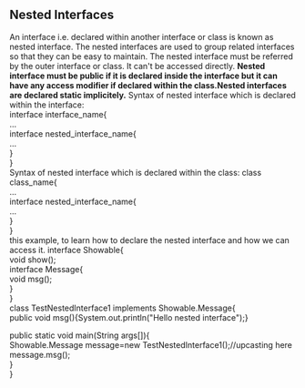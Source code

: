 
## Nested Interfaces
An interface i.e. declared within another interface or class is known as nested interface.
The nested interfaces are used to group related interfaces so that they can be easy to maintain. 
The nested interface must be referred by the outer interface or class. It can't be accessed directly.
**Nested interface must be public if it is declared inside the interface but it can have any access modifier if declared within the 
class.Nested interfaces are declared static implicitely.**
Syntax of nested interface which is declared within the interface:</br>
interface interface_name{ </br> 
 ...  
 interface nested_interface_name{  </br>
  ...  
 }  
}   
Syntax of nested interface which is declared within the class:
class class_name{ </br> 
 ...  
 interface nested_interface_name{ </br> 
  ...  
 }  
}   </br>
 this example, to learn how to declare the nested interface and how we can access it.
interface Showable{  
  void show();  
  interface Message{  
   void msg();  
  }  
}  
class TestNestedInterface1 implements Showable.Message{  
 public void msg(){System.out.println("Hello nested interface");}  
  
 public static void main(String args[]){  
  Showable.Message message=new TestNestedInterface1();//upcasting here  
  message.msg();  
 }  
}  
